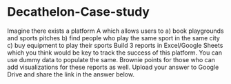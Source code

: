 # Decathelon-Case-study
 Imagine there exists a platform A which allows users to a) book playgrounds and sports pitches b) find people who play the same sport in the same city c) buy equipment to play their sports Build 3 reports in Excel/Google Sheets which you think would be key to track the success of this platform. You can use dummy data to populate the same. Brownie points for those who can add visualizations for these reports as well. Upload your answer to Google Drive and share the link in the answer below.
